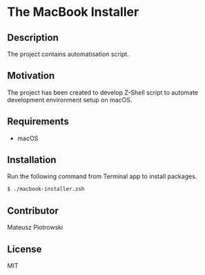 # The MacBook Installer

## Description

The project contains automatisation script.

## Motivation

The project has been created to develop Z-Shell script to automate development environment setup on macOS.

## Requirements

- macOS

## Installation

Run the following command from Terminal app to install packages.

```zsh
$ ./macbook-installer.zsh
```

## Contributor

Mateusz Piotrowski

## License

MIT
